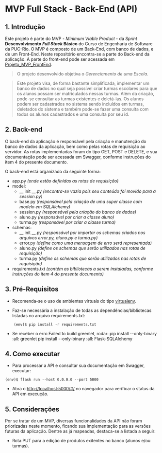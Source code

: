 # MVP Full Stack - Back-End (API)
## 1. Introdução

Este projeto é parte do MVP - _Minimum Viable Product_ - da _Sprint_ **Desenvolvimento _Full Stack_ Básico** do Curso de Engenharia de Software da PUC-Rio. O MVP é composto de um Back-End, com banco de dados, e de um Front-End. Neste repositório encontra-se a parte do Back-end da aplicação. A parte do front-end pode ser acessada em [Projeto_MVP_FrontEnd](https://github.com/barrococarolina/Projeto_MVP_FrontEnd).

>O projeto desenvolvido objetiva o *Gerenciamento de uma Escola*.

>Este projeto visa, de forma bastante simplificada, implementar um banco de dados no qual seja possível criar turmas escolares para que os alunos possam ser matriculados nessas turmas. Além da criação, pode-se consultar as turmas existentes e deletá-las. Os alunos podem ser cadastrados no sistema sendo incluídos em turmas, deletados do sistema e também pode-se fazer uma consulta com todos os alunos cadastrados e uma consulta por seu id.
  
  
## 2. Back-end
O back-end da aplicação é responsável pela criação e manutenção do banco de dados da aplicação, bem como pelas rotas de requisição ao servidor. As rotas implementadas foram do tipo GET, POST e DELETE, e sua documentação pode ser acessada em Swagger, conforme instruções do item 4 do presente documento.

O back-end está organizado da seguinte forma:

- app.py *(onde estão definidas as rotas de requisição)*
- model:
    - __ init __.py *(encontra-se vazia pois seu conteúdo foi movido para a session.py)*
    - base.py *(responsável pela criação de uma super classe com modelo em SQLAlchemy)*
    - session.py *(responsável pela criação do banco de dados)*
    - aluno.py *(responsável por criar a classe aluno)*
    - turma.py *(responsável por criar a classe turma)*
- schemas:
    - __ init __.py *(responsável por importar os schemas criados nos arquivos error.py, aluno.py e turma.py)*
    - error.py *(define como uma mensagem de erro será representada)*
    - aluno.py *(define os schemas que serão utilizados nas rotas de requisição)*
    - turma.py *(define os schemas que serão utilizados nas rotas de requisição)*
- requirements.txt *(contém as bibliotecas a serem instaladas, conforme instruções do item 4 do presente documento)*


## 3. Pré-Requisitos
- Recomenda-se o uso de ambientes virtuais do tipo [virtualenv](https://virtualenv.pypa.io/en/latest/installation.html).

- Faz-se necessária a instalação de todas as dependências/bibliotecas listadas no arquivo requirements.txt:
```
    (env)$ pip install -r requirements.txt
```
- Se receber o erro Failed to build greenlet, rodar:
pip install --only-binary :all: greenlet
pip install --only-binary :all: Flask-SQLAlchemy

## 4. Como executar
- Para processar a API e consultar sua documentação em Swagger, executar:
```
(env)$ flask run --host 0.0.0.0 --port 5000
```
- Abra o [http://localhost:5000/#/](http://localhost:5000/#/) no navegador para verificar o status da API em execução.


## 5. Considerações
Por se tratar de um MVP, diversas funcionalidades da API não foram priorizadas neste momento, ficando sua implementação para as versões futuras da aplicação. Dentre as já mapeadas, destaca-se a listada a seguir:

- Rota PUT para a edição de produtos exitentes no banco (alunos e/ou turmas).